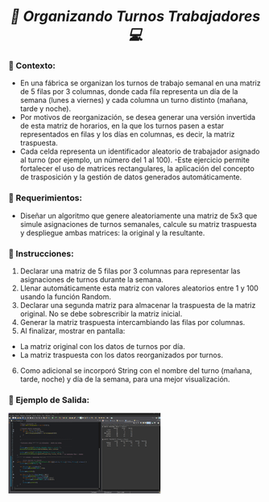 **_<h1 align="center">:vulcan_salute: Organizando Turnos Trabajadores :computer:</h1>_**

**<h3>:blue_book: Contexto:</h3>**

- En una fábrica se organizan los turnos de trabajo semanal en una matriz de 5 filas por 3 columnas, donde cada fila representa un día de la semana
(lunes a viernes) y cada columna un turno distinto (mañana, tarde y noche).
- Por motivos de reorganización, se desea generar una versión invertida de esta matriz de horarios, en la que los turnos pasen a estar
representados en filas y los días en columnas, es decir, la matriz traspuesta.
- Cada celda representa un identificador aleatorio de trabajador asignado al turno (por ejemplo, un número del 1 al 100). 
-Este ejercicio permite fortalecer el uso de matrices rectangulares, la aplicación del concepto de trasposición y la gestión de datos generados automáticamente.

**<h3>:orange_book: Requerimientos:</h3>**

- Diseñar un algoritmo que genere aleatoriamente una matriz de 5x3 que simule asignaciones de turnos semanales, calcule su matriz traspuesta y despliegue ambas matrices: la original y la resultante.

**<h3>:green_book: Instrucciones:</h3>**

1. Declarar una matriz de 5 filas por 3 columnas para representar las asignaciones de turnos durante la semana.
2. Llenar automáticamente esta matriz con valores aleatorios entre 1 y 100 usando la función Random.
3. Declarar una segunda matriz para almacenar la traspuesta de la matriz original. No se debe sobrescribir la matriz inicial.
4. Generar la matriz traspuesta intercambiando las filas por columnas.
5. Al finalizar, mostrar en pantalla:
- La matriz original con los datos de turnos por día.
- La matriz traspuesta con los datos reorganizados por turnos.
6. Como adicional se incorporó String con el nombre del turno (mañana, tarde, noche) y día de la semana, para una mejor visualización.

**<h3>:book: Ejemplo de Salida:</h3>**

<img src="./img/turno_trabajador.png" alt="" style="width: 60%;">
